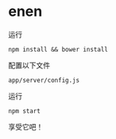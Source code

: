 enen
====

运行

    npm install && bower install

配置以下文件

    app/server/config.js

运行

    npm start

享受它吧！